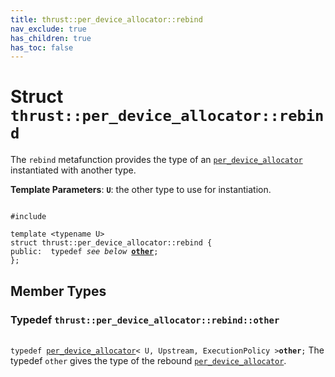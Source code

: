 ```yaml
---
title: thrust::per_device_allocator::rebind
nav_exclude: true
has_children: true
has_toc: false
---
```


# Struct `thrust::per_device_allocator::rebind`

The <code>rebind</code> metafunction provides the type of an <code><a href="{{ site.baseurl }}/api/classes/classthrust_1_1per__device__allocator.html">per&#95;device&#95;allocator</a></code> instantiated with another type.

**Template Parameters**:
**`U`**: the other type to use for instantiation. 

<code class="doxybook">
<span>#include <thrust/per_device_resource.h></span><br>
<span>template &lt;typename U&gt;</span>
<span>struct thrust::per&#95;device&#95;allocator::rebind {</span>
<span>public:</span><span>&nbsp;&nbsp;typedef <i>see below</i> <b><a href="{{ site.baseurl }}/api/classes/structthrust_1_1per__device__allocator_1_1rebind.html#typedef-other">other</a></b>;</span>
<span>};</span>
</code>

## Member Types

<h3 id="typedef-other">
Typedef <code>thrust::per&#95;device&#95;allocator::rebind::other</code>
</h3>

<code class="doxybook">
<span>typedef <a href="{{ site.baseurl }}/api/classes/classthrust_1_1per__device__allocator.html">per_device_allocator</a>< U, Upstream, ExecutionPolicy ><b>other</b>;</span></code>
The typedef <code>other</code> gives the type of the rebound <code><a href="{{ site.baseurl }}/api/classes/classthrust_1_1per__device__allocator.html">per&#95;device&#95;allocator</a></code>. 


